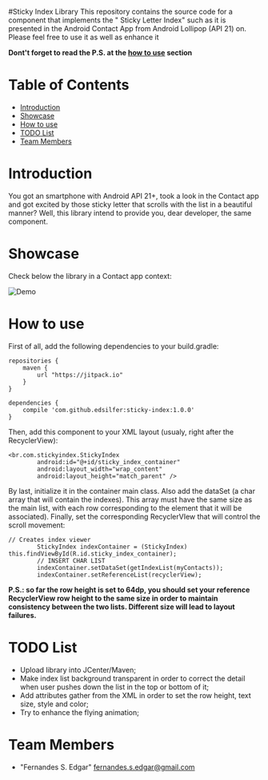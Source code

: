 #Sticky Index Library
This repository contains the source code for a component that implements the " Sticky Letter Index" such as it is presented in the Android Contact App from Android Lollipop (API 21) on. Please feel free to use it as well as enhance it

**Dont't forget to read the P.S. at the [how to use](#how-to-use) section**

# Table of Contents
* [Introduction](#intro)
* [Showcase](#showcase)
* [How to use](#how-to-use)
* [TODO List](#to-do)
* [Team Members](#team-members)


# <a name="intro"></a>Introduction
You got an smartphone with Android API 21+, took a look in the Contact app and got excited by those sticky letter that scrolls with the list in a beautiful manner? Well, this library intend to provide you, dear developer, the same component.

# <a name="showcase"></a>Showcase
Check below the library in a Contact app context:

![Demo](https://github.com/edsilfer/sticky-index/blob/master/app/demo/sticky_index_demo.gif)

# <a name="how-to-use"></a>How to use
First of all, add the following dependencies to your build.gradle:

```
repositories {
    maven {
        url "https://jitpack.io"
    }
}

dependencies {
    compile 'com.github.edsilfer:sticky-index:1.0.0'
}

```

Then, add this component to your XML layout (usualy, right after the RecyclerView):

```
<br.com.stickyindex.StickyIndex
        android:id="@+id/sticky_index_container"
        android:layout_width="wrap_content"
        android:layout_height="match_parent" />
```

By last, initialize it in the container main class. Also add the dataSet (a char array that will contain the indexes). This array must have the same size as the main list, with each row corresponding to the element that it will be associated). Finally, set the corresponding RecyclerVIew that will control the scroll movement:

```
// Creates index viewer
        StickyIndex indexContainer = (StickyIndex) this.findViewById(R.id.sticky_index_container);
        // INSERT CHAR LIST
        indexContainer.setDataSet(getIndexList(myContacts));
        indexContainer.setReferenceList(recyclerView);
```

**P.S.: so far the row height is set to 64dp, you should set your reference RecyclerView row height to the same size in order to maintain consistency between the two lists. Different size will lead to layout failures.**

# <a name="to-do"></a>TODO List
* Upload library into JCenter/Maven;
* Make index list background transparent in order to correct the detail when user pushes down the list in the top or bottom of it;
* Add attributes gather from the XML in order to set the row height, text size, style and color;
* Try to enhance the flying animation;

# <a name="team-members"></a>Team Members
* "Fernandes S. Edgar" <fernandes.s.edgar@gmail.com>
